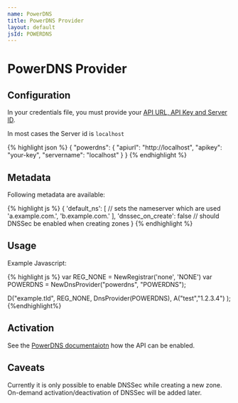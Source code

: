 ```yaml
---
name: PowerDNS
title: PowerDNS Provider
layout: default
jsId: POWERDNS
---
```

# PowerDNS Provider

## Configuration
In your credentials file, you must provide your [API URL, API Key and Server ID](https://doc.powerdns.com/authoritative/http-api/index.html). 

In most cases the Server id is `localhost`

{% highlight json %}
{
  "powerdns": {
    "apiurl": "http://localhost",
    "apikey": "your-key",
    "servername": "localhost"
  }
}
{% endhighlight %}

## Metadata
Following metadata are available:

{% highlight js %}
{
    'default_ns': [ // sets the nameserver which are used
        'a.example.com.',
        'b.example.com.'
    ],
    'dnssec_on_create': false // should DNSSec be enabled when creating zones
}
{% endhighlight %}

## Usage
Example Javascript:

{% highlight js %}
var REG_NONE = NewRegistrar('none', 'NONE')
var POWERDNS = NewDnsProvider("powerdns", "POWERDNS");

D("example.tld", REG_NONE, DnsProvider(POWERDNS),
    A("test","1.2.3.4")
);
{%endhighlight%}

## Activation
See the [PowerDNS documentaiotn](https://doc.powerdns.com/authoritative/http-api/index.html) how the API can be enabled.

## Caveats
Currently it is only possible to enable DNSSec while creating a new zone.
On-demand activation/deactivation of DNSSec will be added later.